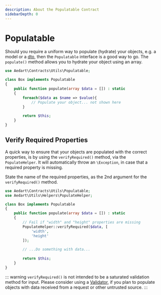 ```yaml
---
description: About the Populatable Contract
sidebarDepth: 0
---
```


# Populatable

Should you require a uniform way to populate (hydrate) your objects, e.g. a model or a [dto](https://en.wikipedia.org/wiki/Data_transfer_object), then the `Populatable` interface is a good way to go.
The `populate()` method allows you to hydrate your object using an array. 

```php
use Aedart\Contracts\Utils\Populatable;

class Box implements Populatable
{
    public function populate(array $data = []) : static
    {
        foreach($data as $name => $value){
            // Populate your object... not shown here
        }
        
        return $this;
    }
}
```

## Verify Required Properties

A quick way to ensure that your objects are populated with the correct properties, is by using the `verifyRequired()` method, via the `PopulateHelper`.
It will automatically throw an `\Exception`, in case that a required property is missing.

State the name of the required properties, as the 2nd argument for the `verifyRequired()` method.

```php
use Aedart\Contracts\Utils\Populatable;
use Aedart\Utils\Helpers\PopulateHelper;

class Box implements Populatable
{
    public function populate(array $data = []) : static
    {
        // Fail if "width" and "height" properties are missing
        PopulateHelper::verifyRequired($data, [
            'width',
            'height'
        ]);
        
        // ...Do something with data...
        
        return $this;
    }
}
```

::: warning
`verifyRequired()` is not intended to be a saturated validation method for input.
Please consider using a [Validator](https://laravel.com/docs/8.x/validation#validating-arrays), if you plan to populate objects with data received from a request or other untrusted source.
:::
